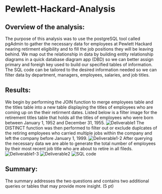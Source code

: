 # Pewlett-Hackard-Analysis

## Overview of the analysis:
The purpose of this analysis was to use the postgreSQL tool called pgAdmin to gather the necessary data for employees at Pewlett Hackard nearing retirment eligibility and to fill the job positions they will be leaving behind. We map out the relationship in data by building entity relationship diagrams in a quick database diagram app (DBD) so we can better assign primary and foreigh key used to build our specified tables of information. The SQL code can be tailored to the desired information needed so we can filter data by department, managers, employees, salaries, and job titles.

## Results:
We begin by performing the JOIN function to merge employees table and the titles table into a new table displaying the titles of employees who are coming up on the their retirment dates. Listed below is a filter image for the retirement titles table that holds all the titles of employees who were born between January 1, 1952 and December 31, 1955.
![Deliverable1](https://user-images.githubusercontent.com/118647523/215585354-8971f066-4eb1-417a-85ad-eea8f8722f6b.png)
The DISTINCT function was then performed to filter out or exclude duplcates of the retiring employees who carried multiple jobs within the company and left the company before January 1, 1999.
![Deliverable1-2](https://user-images.githubusercontent.com/118647523/215585363-518e12b3-04ea-4941-a44f-978f9875af60.png)
After querying the necessary data we are able to generate the total number of employees by their most recent job title who are about to retire in all fileds.
![Deliverable1-3](https://user-images.githubusercontent.com/118647523/215585376-9e63171a-2495-46c1-bfc8-04e54c1951be.png)
![Deliverable2](https://user-images.githubusercontent.com/118647523/215585386-1c346a84-00bf-4f9d-b0d6-f6ee3901b7ba.png)
![SQL code](https://user-images.githubusercontent.com/118647523/215585410-d9d057f3-4f1d-4359-827f-d8d3ce6c1ca3.png)

## Summary:
The summary addresses the two questions and contains two additional queries or tables that may provide more insight. (5 pt)
